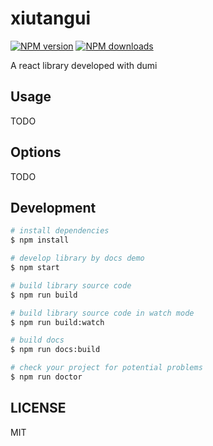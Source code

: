 # xiutangui

[![NPM version](https://img.shields.io/npm/v/xiutangui.svg?style=flat)](https://npmjs.org/package/xiutangui)
[![NPM downloads](http://img.shields.io/npm/dm/xiutangui.svg?style=flat)](https://npmjs.org/package/xiutangui)

A react library developed with dumi

## Usage

TODO

## Options

TODO

## Development

```bash
# install dependencies
$ npm install

# develop library by docs demo
$ npm start

# build library source code
$ npm run build

# build library source code in watch mode
$ npm run build:watch

# build docs
$ npm run docs:build

# check your project for potential problems
$ npm run doctor
```

## LICENSE

MIT
